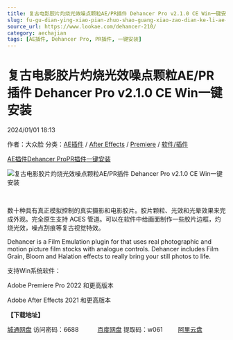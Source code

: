 ```yaml
---
title: 复古电影胶片灼烧光效噪点颗粒AE/PR插件 Dehancer Pro v2.1.0 CE Win一键安装
slug: fu-gu-dian-ying-xiao-pian-zhuo-shao-guang-xiao-zao-dian-ke-li-ae-prcha-jian-dehancer-pro-v2-1-0-ce-winyi-jian-an-zhuang
source_url: https://www.lookae.com/dehancer-210/
category: aechajian
tags: [AE插件, Dehancer Pro, PR插件, 一键安装]
---
```

# 复古电影胶片灼烧光效噪点颗粒AE/PR插件 Dehancer Pro v2.1.0 CE Win一键安装

2024/01/01 18:13

作者：大众脸
分类：[AE插件](https://www.lookae.com/after-effects/aechajian/) / [After Effects](https://www.lookae.com/after-effects/) / [Premiere](https://www.lookae.com/qitarjcj/premierezy/) / [软件/插件](https://www.lookae.com/qitarjcj/)

[AE插件](https://www.lookae.com/tag/ae%e6%8f%92%e4%bb%b6/)[Dehancer Pro](https://www.lookae.com/tag/dehancer-pro/)[PR插件](https://www.lookae.com/tag/pr%e6%8f%92%e4%bb%b6/)[一键安装](https://www.lookae.com/tag/%e4%b8%80%e9%94%ae%e5%ae%89%e8%a3%85/)

![复古电影胶片灼烧光效噪点颗粒AE/PR插件 Dehancer Pro v2.1.0 CE Win一键安装](https://www.lookae.com/wp-content/uploads/2022/06/Dehancer-Adobe.jpg "复古电影胶片灼烧光效噪点颗粒AE/PR插件 Dehancer Pro v2.1.0 CE Win一键安装-LookAE.com")

[﻿﻿﻿](https://cloud.video.taobao.com//play/u/705956171/p/1/e/6/t/1/365427639240.mp4)

数十种具有真正模拟控制的真实摄影和电影胶片。胶片颗粒、光效和光晕效果来完成外观。完全原生支持 ACES 管道。可以在软件中给画面制作一些胶片边框，灼烧光效，噪点刮痕等复古视觉特效。

Dehancer is a Film Emulation plugin for that uses real photographic and motion picture film stocks with analogue controls. Dehancer includes Film Grain, Bloom and Halation effects to really bring your still photos to life.

支持Win系统软件：

Adobe Premiere Pro 2022 和更高版本

Adobe After Effects 2021 和更高版本

**【下载地址】**

[城通网盘](https://url70.ctfile.com/f/2827370-999010492-2ee869?p=4431) 访问密码：6688           [百度网盘](https://pan.baidu.com/s/16IOg6k2cQWgeViCMl-ZZZg?pwd=w061) 提取码：w061         [阿里云盘](https://www.alipan.com/s/2XZ8ikqoVd4)
